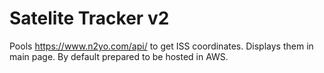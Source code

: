 # Satelite Tracker v2

Pools https://www.n2yo.com/api/ to get ISS coordinates. Displays them in main page. By default prepared to be hosted in AWS.
